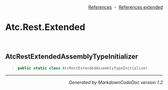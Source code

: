 <div style='text-align: right'>

[References](Index.md)&nbsp;&nbsp;-&nbsp;&nbsp;[References extended](IndexExtended.md)
</div>

# Atc.Rest.Extended

<br />

## AtcRestExtendedAssemblyTypeInitializer

>```csharp
>public static class AtcRestExtendedAssemblyTypeInitializer
>```

<hr /><div style='text-align: right'><i>Generated by MarkdownCodeDoc version 1.2</i></div>

